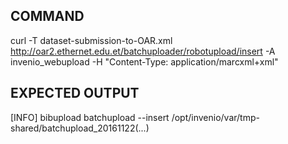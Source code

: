 ## COMMAND 
curl -T dataset-submission-to-OAR.xml http://oar2.ethernet.edu.et/batchuploader/robotupload/insert -A invenio_webupload -H "Content-Type: application/marcxml+xml"

## EXPECTED OUTPUT
[INFO] bibupload batchupload --insert /opt/invenio/var/tmp-shared/batchupload_20161122(...)
